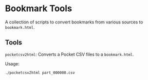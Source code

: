 # Bookmark Tools

A collection of scripts to convert bookmarks from various sources to `bookmark.html`.

## Tools

`pocketcsv2html`: Converts a Pocket CSV files to a `bookmark.html`.

Usage:

	./pocketcsv2html part_000000.csv
